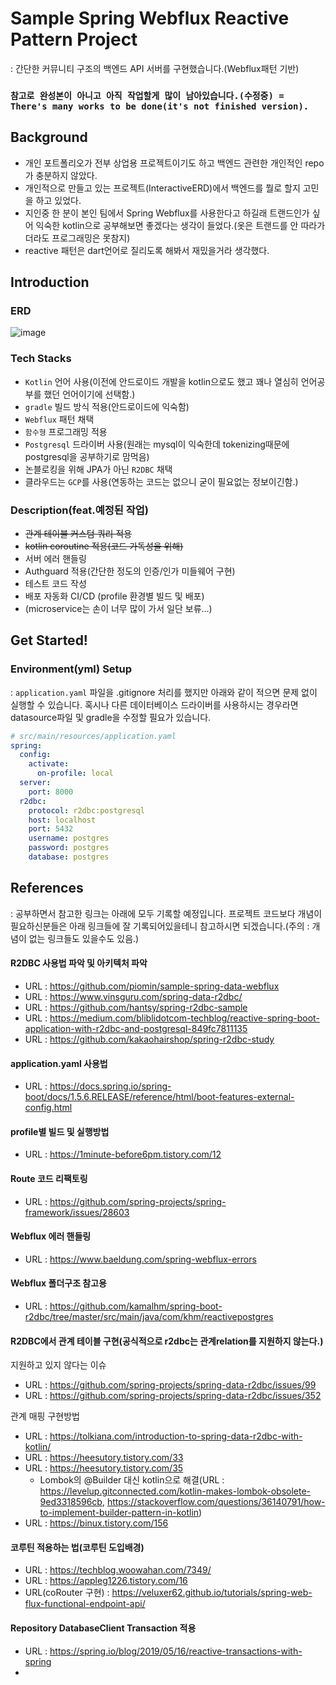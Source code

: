 
# Sample Spring Webflux Reactive Pattern Project
: 간단한 커뮤니티 구조의 백엔드 API 서버를 구현했습니다.(Webflux패턴 기반)

### `참고로 완성본이 아니고 아직 작업할게 많이 남아있습니다.(수정중) = There's many works to be done(it's not finished version).`

## Background
- 개인 포트폴리오가 전부 상업용 프로젝트이기도 하고 백엔드 관련한 개인적인 repo가 충분하지 않았다.
- 개인적으로 만들고 있는 프로젝트(InteractiveERD)에서 백엔드를 뭘로 할지 고민을 하고 있었다.
- 지인중 한 분이 본인 팀에서 Spring Webflux를 사용한다고 하길래 트랜드인가 싶어 익숙한 kotlin으로 공부해보면 좋겠다는 생각이 들었다.(옷은 트랜드를 안 따라가더라도 프로그래밍은 못참지)
- reactive 패턴은 dart언어로 질리도록 해봐서 재밌을거라 생각했다.

## Introduction

### ERD 
![image](https://user-images.githubusercontent.com/37768791/192204542-0954ebb6-f386-4acf-9fd1-19338bbfc79b.png)
### Tech Stacks
- `Kotlin` 언어 사용(이전에 안드로이드 개발을 kotlin으로도 했고 꽤나 열심히 언어공부를 했던 언어이기에 선택함.)
- `gradle` 빌드 방식 적용(안드로이드에 익숙함)
- `Webflux` 패턴 채택
- `함수형` 프로그래밍 적용
- `Postgresql` 드라이버 사용(원래는 mysql이 익숙한데 tokenizing때문에 postgresql을 공부하기로 맘먹음)
- 논블로킹을 위해 JPA가 아닌 `R2DBC` 채택
- 클라우드는 `GCP`를 사용(연동하는 코드는 없으니 굳이 필요없는 정보이긴함.)

### Description(feat.예정된 작업)
- ~~관계 테이블 커스텀 쿼리 적용~~
- ~~kotlin coroutine 적용(코드 가독성을 위해)~~
- 서버 에러 핸들링
- Authguard 적용(간단한 정도의 인증/인가 미들웨어 구현)
- 테스트 코드 작성
- 배포 자동화 CI/CD (profile 환경별 빌드 및 배포)
- (microservice는 손이 너무 많이 가서 일단 보류...)

## Get Started!
### Environment(yml) Setup
: `application.yaml` 파일을 .gitignore 처리를 했지만 아래와 같이 적으면 문제 없이 실행할 수 있습니다. 혹시나 다른 데이터베이스 드라이버를 사용하시는 경우라면 datasource파일 및 gradle을 수정할 필요가 있습니다.
```yml
# src/main/resources/application.yaml
spring:
  config:
    activate:
      on-profile: local
  server:
    port: 8000
  r2dbc:
    protocol: r2dbc:postgresql
    host: localhost
    port: 5432
    username: postgres
    password: postgres
    database: postgres
```

## References
: 공부하면서 참고한 링크는 아래에 모두 기록할 예정입니다. 프로젝트 코드보다 개념이 필요하신분들은 아래 링크들에 잘 기록되어있을테니 참고하시면 되겠습니다.(주의 : 개념이 없는 링크들도 있을수도 있음.)

#### R2DBC 사용법 파악 및 아키텍처 파악
- URL : https://github.com/piomin/sample-spring-data-webflux
- URL : https://www.vinsguru.com/spring-data-r2dbc/
- URL : https://github.com/hantsy/spring-r2dbc-sample
- URL : https://medium.com/bliblidotcom-techblog/reactive-spring-boot-application-with-r2dbc-and-postgresql-849fc7811135
- URL : https://github.com/kakaohairshop/spring-r2dbc-study

#### application.yaml 사용법
- URL : https://docs.spring.io/spring-boot/docs/1.5.6.RELEASE/reference/html/boot-features-external-config.html

#### profile별 빌드 및 실행방법
- URL : https://1minute-before6pm.tistory.com/12

#### Route 코드 리팩토링
- URL : https://github.com/spring-projects/spring-framework/issues/28603

#### Webflux 에러 핸들링 
- URL : https://www.baeldung.com/spring-webflux-errors

#### Webflux 폴더구조 참고용
- URL : https://github.com/kamalhm/spring-boot-r2dbc/tree/master/src/main/java/com/khm/reactivepostgres

#### R2DBC에서 관계 테이블 구현(공식적으로 r2dbc는 관계relation를 지원하지 않는다.)
지원하고 있지 않다는 이슈
- URL : https://github.com/spring-projects/spring-data-r2dbc/issues/99
- URL : https://github.com/spring-projects/spring-data-r2dbc/issues/352

관계 매핑 구현방법
- URL : https://tolkiana.com/introduction-to-spring-data-r2dbc-with-kotlin/
- URL : https://heesutory.tistory.com/33
- URL : https://heesutory.tistory.com/35
  - Lombok의 @Builder 대신 kotlin으로 해결(URL : https://levelup.gitconnected.com/kotlin-makes-lombok-obsolete-9ed3318596cb, https://stackoverflow.com/questions/36140791/how-to-implement-builder-pattern-in-kotlin)
- URL : https://binux.tistory.com/156

#### 코루틴 적용하는 법(코루틴 도입배경)
- URL : https://techblog.woowahan.com/7349/
- URL : https://appleg1226.tistory.com/16
- URL(coRouter 구현) : https://veluxer62.github.io/tutorials/spring-web-flux-functional-endpoint-api/

#### Repository DatabaseClient Transaction 적용
- URL : https://spring.io/blog/2019/05/16/reactive-transactions-with-spring
- 
